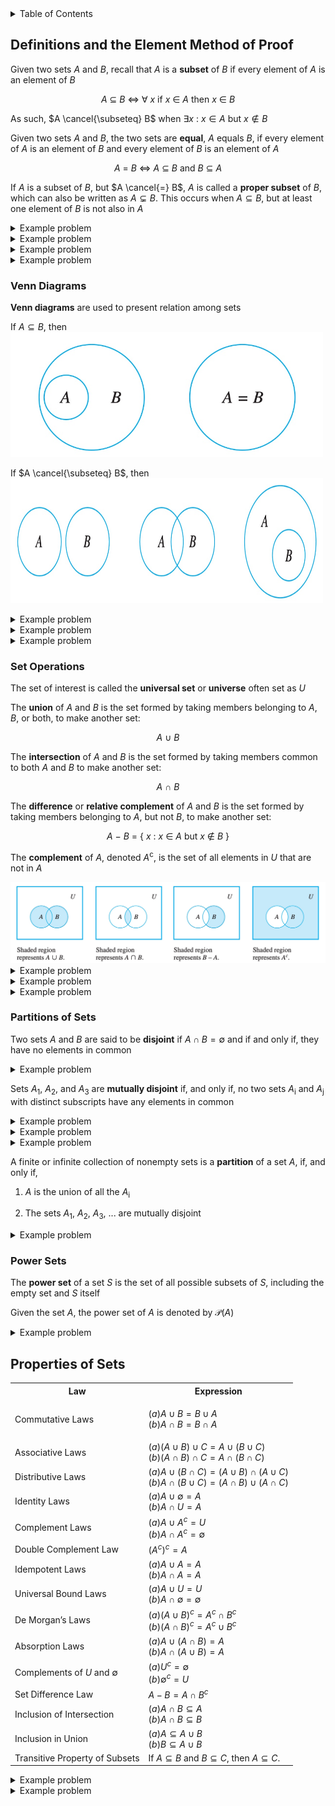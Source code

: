 <details>
<summary>Table of Contents</summary>
<ol>
  <li>
    <a href='#definitions-and-the-element-method-of-proof'>Definitions and the Element Method of Proof</a>
  </li>
  <li>
    <a href='#properties-of-sets'>Properties of Sets</a>
  </li>
</ol>
</details>

## Definitions and the Element Method of Proof
Given two sets $A$ and $B$, recall that $A$ is a <strong>subset</strong> of $B$ if every element of $A$ is an element of $B$

<div align="center">

$A$ $\subseteq$ $B$ $\iff$ $\forall$ $x$ if $x$ $\in$ $A$ then $x$ $\in$ $B$
</div>

As such, $A \cancel{\subseteq} B$ when $\exists x$ : $x \in A$ but $x \notin B$

Given two sets $A$ and $B$, the two sets are <strong>equal</strong>, $A$ equals $B$, if every element of $A$ is an element of $B$ and every element of $B$ is an element of $A$

<div align="center">

$A$ $=$ $B$ $\iff$ $A$ $\subseteq$ $B$ and $B$ $\subseteq$ $A$
</div>

If $A$ is a subset of $B$, but $A \cancel{=} B$, $A$ is called a <strong>proper subset</strong> of $B$, which can also be written as $A \subsetneq B$. This occurs when $A \subseteq B$, but at least one element of $B$ is not also in $A$

<details>
    <summary>Example problem</summary>

Let the universal set be $\mathbb{R}$, the set of all real numbers, and let $A =$ { $x \in \mathbb{R} | -3 \leq x \leq 0$ } $, B =$ { $x \in \mathbb{R} | -1 < x < 2$ } , and $C =$ { $x \in \mathbb{R} | 6 < x \leq 8$ }. Find each of the following:

<ol type="a">
  <li>

  $A \cup B$</li>
  <li>

  $A \cap B$</li>
  <li>

  $A$<sup>c</sup></li>
  <li>

  $A \cup C$</li>
  <li>

  $A \cap C$</li>
  <li>

  $B$<sup>c</sup></li>
  <li>

  $A$<sup>c</sup> $\cap B$<sup>c</sup></li>
  <li>

  $A$<sup>c</sup> $\cup B$<sup>c</sup></li>
  <li>

  $(A \cap B)$<sup>c</sup></li>
  <li>

  $(A \cup B)$<sup>c</sup></li>
</ol>
<ul>  
  <details>
    <summary>Solution</summary>

<ol type="a">
  <li>

  $A \cup B$ = { $x \in \mathbb{R} | -3 \leq x < 2$ }</li>
  <li>

  $A \cap B$ = { $x \in \mathbb{R} | -1 < x \leq 0$ }</li>
  <li>

  $A$<sup>c</sup> = { $x \in \mathbb{R} | x < 3$ or $x > 0$ }</li>
  <li>

  $A \cup C$ = { $x \in \mathbb{R} | -3 \leq x \leq 0$ or $6 < x \leq 8$ }</li>
  <li>

  $A \cap C$ = $\emptyset$</li>
  <li>

  $B$<sup>c</sup> = { $x \in \mathbb{R} | x \geq 2$ or $x \leq -1$ }</li>
  <li>

  $A$<sup>c</sup> $\cap B$<sup>c</sup> = { $x \in \mathbb{R} | x < -3$ or $x \geq 2$ }</li>
  <li>

  $A$<sup>c</sup> $\cup B$<sup>c</sup> = { $x \in \mathbb{R} | -1 \geq x$ or $x > 0$ }</li>
  <li>

  $(A \cap B)$<sup>c</sup> { $x \in \mathbb{R} | x \leq 1$ or $x > 0$ }</li>
  <li>

  $(A \cup B)$<sup>c</sup> { $x \in \mathbb{R} | -3 > x$ or $x \geq 2$ }</li>
</ol>
</details>
</ul>  
</details>

<details>
    <summary>Example problem</summary>

Let $S$ be the set of all strings of 0's and 1's of length 4, and let $A$ and $B$ be the following subsets of $S$

<div align="center">

$A = $ {$ 1000, 1101, 0101, 1100 $ }$ and $B = $ b{$ 0110, 1001, 1100, 0011 $ }
</div> 

Find each of the following:

<ol type="a">
  <li>

  $A \cap B$</li>
  <li>

  $A \cup B$</li>
  <li>

  $A - B$</li>
  <li>

  $B - A$</li>
</ol>
<ul>  
  <details>
    <summary>Solution</summary>

<ol type="a">
  <li>

  $A \cap B =$ {$ 1100 $ }</li>
  <li>

  $A \cup B =$ {$ 1000, 1101, 0101, 1100, 0110, 1001, 0011 $}</li>
  <li>

  $A - B =$ {$ 1000 1101, 0101 $}</li>
  <li>

  $B - A =$ { $0110, 1001, 0011$ }</li>
</ol>
</details>
</ul>  
</details>

<details>
    <summary>Example problem</summary>

Let $A =$ {a, b, c}, $B =$ {b, c, d}, $C =$ {b, c, e}

<ol type="a">
  <li>

  Find $A \cup (B \cap C), (A \cup B) \cap C,$ and $(A \cup B) \cap (A \cup C)$</li>
  <li>

  Find $A \cap (B \cup C), (A \cap B) \cup C,$ and $(A \cap B) \cup (A \cap C)$</li>
  <li>

  Find $(A - B) - C$ and $A - (B - C)$</li>
</ol>
<ul>  
  <details>
    <summary>Solution</summary>

<ol type="a">
  <li>

  $A \cup (B \cap C) = A \cup$ { $b, c$ } = { $a, b, c$ }<br />
  $A \cup (B \cap C) =$ { $a, b, c, d$ } $\cap C =$ { $b, c$ }<br />
  $(A \cup B) \cap (A \cup C) =$ { $a, b, c, d$ } $ \cup$ { $a, b, c, e$ } = { $a, b, c$ }</li>
  <li>

  $A \cap (B \cup C) = A \cap$ { $b, c, d, e$ } = { $b, c$ }<br />
  $(A \cap B) \cup C =$ { $b, c$ } $\cup C =$ { $b, c, e$ }<br />
  $(A \cap B) \cup (A \cap C) =$ { $b, c$ } $\cup$ { $b, c$ } = { $b, c$ }</li>
  <li>

  $(A - B) - C =$ { $a$ } - { $b, c, e$ } = { $a$ }<br />
  $A - (B - C) =$ { $a, b, c$ } - { $d$ } = { $a, b, c$ }</li>
</ol>
</details>
</ul>  
</details>

<details>
    <summary>Example problem</summary>

Let $B$<sub>i</sub> = { $x \in \mathbb{R} | 0 \leq x \leq i$ } for each integer $i = 1, 2, 3, 4$

<ol type="a">
  <li>

  Find $B$<sub>1</sub> $\cup B$<sub>2</sub> $\cup B$<sub>3</sub> $\cup B$<sub>4</sub></li>
  <li>

  Find $B$<sub>1</sub> $\cap B$<sub>2</sub> $\cap B$<sub>3</sub> $\cap B$<sub>4</sub></li>
  <li>

  Find $(A - B) - C$ and $A - (B - C)$</li>
</ol>
<ul>  
  <details>
    <summary>Solution</summary>

<ol type="a">
  <li>

  $A \cup (B \cap C) = A \cup$ { $b, c$ } = { $a, b, c$ }<br />
  $A \cup (B \cap C) =$ { $a, b, c, d$ } $\cap C = $ { $b, c$}<br />
  $(A \cup B) \cap (A \cup C) =$ { $a, b, c, d$ } $\cup $ { $a, b, c, e$ } = { $a, b, c$ }</li>
  <li>

  $A \cap (B \cup C) = A \cap$ { $b, c, d, e$ } = { $b, c$ }<br />
  $(A \cap B) \cup C =$ { $b, c$ } $\cup C =$ { $b, c, e$ }<br />
  $(A \cap B) \cup (A \cap C) =$ { $b, c$ } $\cup$ { $b, c$ } = { $b, c$ }</li>
  <li>

  $(A - B) - C =$ { $a$ } - { $b, c, e$ } = { $a$ }<br />
  $A - (B - C) =$ { $a, b, c$ } - { $d$ } = { $a, b, c$ }</li>
</ol>
</details>
</ul>  
</details>

### Venn Diagrams
<strong>Venn diagrams</strong> are used to present relation among sets

If $A \subseteq B$, then
<img width=500px, height=200px, src="Images/Diagrams/Diagram 1.png" alt="Diagram 1">

If $A \cancel{\subseteq} B$, then
<img width=500px, height=200px, src="Images/Diagrams/Diagram 2.png" alt="Diagram 2">

<details>
    <summary>Example problem</summary>

$U =$ {$a, b, c, d, e, f, g, h, i, j$ }<br />
$C =$ {$d, e, g, i$ }<br />
$Y =$ {$b, c, d, g, h, i$ }<br />
$Z =$ {$a, b, e, h, i$ }<br />

where $U$ is the universal set containing $X$, $Y$, and $Z$<br />

Determine the elements of

<div align="center">

$($ $X$ $-$ $($ $Z$ $\land$ $Y$ $)$ $)$<sup>C</sup>
</div>
<ul>  
  <details>
    <summary>Solution</summary>

<img width=500px, height=200px, src="Images/Example Problems/Diagram 3A.png" alt="Diagram 3A">
</details>
</ul>  
</details>

<details>
    <summary>Example problem</summary>

Select two of the following sets that are disjoin:<br />
$A \vee B$<sup>C</sup><br />
$A$<sup>C</sup> $\vee B$<br />
$A \land B$<sup>C</sup><br />
$A$
</div>
<ul>  
  <details>
    <summary>Solution</summary>

<img width=500px, height=200px, src="Images/Example Problems/Diagram 4A.png" alt="Diagram 4A">
</details>
</ul>  
</details>

<details>
    <summary>Example problem</summary>

Use a Venn diagram which regions correspond to the sets $C \land (B \vee A)$ and $B \vee (C \land A)$
</div>
<ul>  
  <details>
    <summary>Solution</summary>

<img width=500px, height=200px, src="Images/Example Problems/Diagram 5A.png" alt="Diagram 5A">
</details>
</ul>  
</details>

### Set Operations
The set of interest is called the <strong>universal set</strong> or <strong>universe</strong> often set as $U$

The <strong>union</strong> of $A$ and $B$ is the set formed by taking members belonging to $A$, $B$, or both, to make another set:

<div align="center">

$A$ $\cup$ $B$
</div>

The <strong>intersection</strong> of $A$ and $B$ is the set formed by taking members common to both $A$ and $B$ to make another set:

<div align="center">

$A$ $\cap$ $B$
</div>

The <strong>difference</strong> or <strong>relative complement</strong> of $A$ and $B$ is the set formed by taking members belonging to $A$, but not $B$, to make another set:

<div align="center">

$A$ $-$ $B$ = { $x$ : $x$ $\in$ $A$ but $x$ $\notin$ $B$ }
</div>

The <strong>complement</strong> of $A$, denoted $A$<sup>c</sup>, is the set of all elements in $U$ that are not in $A$

<img src="Images/Diagrams/Diagram 3.png" alt="Diagram 3">

<details>
    <summary>Example problem</summary>

Let $U =$ { $1, 2, 3, 4, 5, 6, 7$ } be the universal set containing $A = $ { $1, 3, 5, 7$ } and $B =$ { $4, 5, 6, 7$ }. Then find

<ol type="a">
  <li>

  $A \cup B$</li>
  <li>

  $A \cap B$</li>
  <li>

  $A - B$</li>
  <li>

  $B - A$</li>
  <li>

  $A$<sup>c</sup></li>
  <li>

  $B$<sup>c</sup></li>
  <li>

  $(A \cup B)$<sup>c</sup></li>
  <li>

  $(A \cap B)$<sup>c</sup></li>
  <li>

  $A$<sup>c</sup> $\cap B$<sup>c</sup></li>
  <li>

  $A$<sup>c</sup> $\cup B$<sup>c</sup></li>
</ol>
<ul>  
  <details>
    <summary>Solution</summary>

<img src="Images/Example Problems/Problem 1A.png" alt="Problem 1A">
</details>
</ul>  
</details>

<details>
    <summary>Example problem</summary>

Let $A =$ { $1, 3, 5, 7, 9$ }, $B =$ {$3, 6, 9$ }, and $C =$ { $2, 4, 6, 8$ }. Find each of the following

<ol type="a">
  <li>

  $A \cup B$</li>
  <li>

  $A \cap B$</li>
  <li>

  $A \cup C$</li>
  <li>

  $A \cap C$</li>
  <li>

  $A - B$</li>
  <li>

  $B - A$</li>
  <li>

  $B \cup C$</li>
  <li>

  $B \cap C$</li>
</ol>
<ul>  
  <details>
    <summary>Solution</summary>

<img src="Images/Example Problems/Problem 2A.png" alt="Problem 2A">
</details>
</ul>  
</details>

<details>
    <summary>Example problem</summary>

Select all statements below which are generally true for sets $A$, $B$, and $C$:<br />
<ul>
  <li>
  
  If $A \subset B$ and $B \land C = \empty$ then $C \land A = \empty$</li>
  <li>

  $(C \vee A)$<sup>C</sup> $- B = (A \vee B \vee C)<sup>C</sup></li>
  <li>

  If $A$<sup>C</sup> $\subset B$<sup>C</sup> then $B \subset A$</li>
  <li>  

  <li>

  $A - C = (A - B) \vee (B - C)$</li>
<ul>  
  <details>
    <summary>Solution</summary>

<img src="Images/Example Problems/Problem 6A.png" alt="Problem 6A">
</details>
</ul>  
</details>

### Partitions of Sets
Two sets $A$ and $B$ are said to be <strong>disjoint</strong> if $A \cap B = \emptyset$ and if and only if, they have no elements in common

<details>
    <summary>Example problem</summary>

Express the complement of (-3, 9) $\land$ [-5, 4]
<ul>  
  <details>
    <summary>Solution</summary>

<img src="Images/Example Problems/Problem 7A.png" alt="Problem 7A">
</details>
</ul>  
</details>

Sets $A$<sub>1</sub>, $A$<sub>2</sub>, and $A$<sub>3</sub> are <strong>mutually disjoint</strong> if, and only if, no two sets $A$<sub>i</sub> and $A$<sub>j</sub> with distinct subscripts have any elements in common

<details>
    <summary>Example problem</summary>

Let $B$<sub>i</sub> = { $x \in \mathbb{R} | 0 \leq x \leq i$ } for each integer $i = 1, 2, 3, 4$

<ol type="a">
  <li>

  Find $B$<sub>1</sub> $ \cup B$<sub>2</sub> $ \cup B$<sub>3</sub> $\cup B$<sub>4</sub></li>
  <li>

  Find $B$<sub>1</sub> $\cap B$<sub>2</sub> $\cap B$<sub>3</sub> $\cap B$<sub>4</sub></li>
</ol>
<ul>  
  <details>
    <summary>Solution</summary>

<ol type="a">
  <li>

  $B$<sub>1</sub> $ \cup B$<sub>2</sub> $ \cup B$<sub>3</sub> $\cup B$<sub>4</sub> $ = [0, 4]$</li>
  <li>

  $B$<sub>1</sub> $\cap B$<sub>2</sub> $\cap B$<sub>3</sub> $\cap B$<sub>4</sub> $ = [0, 1]$</li>
</ol>
None of the sets are disjoint because each set contains the real numbers ranging from [0, 1]
</details>
</ul>  
</details>

<details>
    <summary>Example problem</summary>

Let $V$<sub>i</sub> = { $x \in \mathbb{R} | -1 / i \leq x \leq 1/i$ } = [ $-1/i, 1/i$ ] for each positive integer $i$. Find each of the following:

<ol type="a">
  <li>

  $\bigcup_{i=1}^{4} V_i =$</li>
  <li>

  $\bigcap_{i=1}^{4} V_i =$</li>
  <li>

  Are $V$<sub>1</sub>, $V$<sub>2</sub>, $V$<sub>3</sub>, ... mutually disjoint?</li>
  <li>

  $\bigcup_{i=1}^{n} V_i = \\$</li>
  <li>

  $\bigcap_{i=1}^{n} V_i = \\$</li>
  <li>

  $\bigcup_{i=1}^{\infty} V_i = \\$</li>
  <li>

  $\bigcap_{i=1}^{\infty} V_i =$</li>
</ol>
<ul>  
  <details>
    <summary>Solution</summary>

<ol type="a">
  <li>

  $\bigcup_{i=1}^{4} V_i = [-1, 1]$</li>
  <li>

  $\bigcap_{i=1}^{4} V_i = [-1/4, 1/4]$</li>
  <li>The sets are not mutually disjoint because no two of the sets are disjoint</li>
  <li>

  $\bigcup_{i=1}^{n} V_i = [-1, 1]$</li>
  <li>

  $\bigcap_{i=1}^{n} V_i = [-1/n, 1/n]$</li>
  <li>

  $\bigcup_{i=1}^{\infty} V_i = [-1, 1]$</li>
  <li>

  $\bigcap_{i=1}^{\infty} V_i = (0)$</li>
</ol>
</details>
</ul>  
</details>

<details>
    <summary>Example problem</summary>

Let $V$<sub>i</sub> = { $x \in \mathbb{R} | 1 \leq x \leq 1 + 1/i$ } = [ $1, 1 + 1/i$ ] for each positive integer $i$. Find each of the following:

<ol type="a">
  <li>

  $\bigcup_{i=1}^{7} R_i =$</li>
  <li>

  $\bigcap_{i=1}^{4} R_i =$</li>
  <li>

  Are $R$<sub>1</sub>, $R$<sub>2</sub>, $R$<sub>3</sub>, ... mutually disjoint?</li>
  <li>

  $\bigcup_{i=1}^{n} R_i = \\$</li>
  <li>

  $\bigcap_{i=1}^{n} R_i = \\$</li>
  <li>

  $\bigcup_{i=1}^{\infty} R_i = \\$</li>
  <li>

  $\bigcap_{i=1}^{\infty} R_i =$</li>
</ol>
<ul>  
  <details>
    <summary>Solution</summary>

<ol type="a">
  <li>

  $\bigcup_{i=1}^{4} V_i = [-1, 1] = [1, 2]$</li>
  <li>

  $\bigcap_{i=1}^{4} V_i = [-1/4, 1/4] = [1, 8/7]$</li>
  <li>The sets are not mutually disjoint because no two of the sets are disjoint</li>
  <li>

  $\bigcup_{i=1}^{n} V_i = [1, 2]$</li>
  <li>

  $\bigcap_{i=1}^{n} V_i = [1, 1 + 1/n]$</li>
  <li>

  $\bigcup_{i=1}^{\infty} V_i = [-1, 2]$</li>
  <li>

  $\bigcap_{i=1}^{\infty} V_i = [1, 1]$</li>
</ol>
</details>
</ul>  
</details>

A finite or infinite collection of nonempty sets is a <strong>partition</strong> of a set $A$, if, and only if,
<ol>
  <li>

  $A$ is the union of all the $A$<sub>i</sub></li>
  <li>
  
  The sets $A$<sub>1</sub>, $A$<sub>2</sub>, $A$<sub>3</sub>, ... are mutually disjoint</li>
</ol>  

<details>
    <summary>Example problem</summary>
<ol type="a">
  <li>

  Is {{ $a, d, e$ }, { $b, c$ }, { $d, f$ }} a partition of { $a, b, c, d, e, f$ }</li>
  <li>

  Is {{ $w, x, v$ }, { $u y q$ }, { $p, z$ }} a partition of { $p, q, u, v, w, x, y, z$ }</li>
  <li>

  Is {{ $5, 4$ }, { $7, 2$ }, { $1, 3, 4$ }, { $6, 8$ }} a partition of {{ $1, 2, 3, 4, 5, 6, 7, 8$ }}</li>
  <li>
  
  Is {{ $3, 7, 8$ }, { $2, 9$ }, { $1, 4, 5$ }} a partition of { $1, 2, 3, 4, 5, 6, 7, 8, 9$ }</li>
  <li>

  is {{ $1, 5$ }, { $4, 7$ }, { $2, 8, 6, 3$ }} a partition of { $1, 2, 3, 4, 5, 6, 7, 8$ }</li>
  <li>

  $\bigcup_{i=1}^{\infty} R_i = \\$</li>
  <li>

  $\bigcap_{i=1}^{\infty} R_i =$</li>
</ol>
<ul>  
  <details>
    <summary>Solution</summary>

<ol type="a">
  <li>It is not a partition because the sets are not mutually disjoint</li>
  <li>Yes it is partition</li>
  <li>The sets are not mutually disjoint because no two of the sets are disjoint</li>
  <li>It is not a partition because the sets are not mutually disjoint</li>
  <li>It is not a partition because the element 6 is not a member of any of the other sets</li>
  <li>Yes</li>
</ol>
</details>
</ul>  
</details>

### Power Sets
The <strong>power set</strong> of a set $S$ is the set of all possible subsets of $S$, including the empty set and $S$ itself

Given the set $A$, the power set of $A$ is denoted by $\mathcal{P}(A)$

<details>
    <summary>Example problem</summary>

Let $X = $ { $a, b, c$ }. Define a relation $J$ on $\mathcal{P}(X)$ as follows:<br /><br />
For all sets $A$ and $B$ in $\mathcal{P}(X)$,<br />$A J B \iff A \cap B \cancel{=} \emptyset$

<ol type="a">
  <li>
  
  Is { $a$ } $J$ { $c$ }</li>
  <li>
  
  Is { $a, b$ } $J$ { $b, c$ }</li>
  <li>
  
  Is { $a, b$ } $J$ { $a, b, c$ }</li>
</ol>  
<ul>  
  <details>
    <summary>Solution</summary>

<ol type="a">
  <li>No</li>
  <li>Yes</li>
  <li>Yes</li> 
</ol>
</details>
</ul>  
</details>

## Properties of Sets
<body>
    <table>
        <tr>
            <th>Law</th>
            <th>Expression</th>
        </tr>
        <tr>
            <td>Commutative Laws</td>
            <td>

$(a) A \cup B = B \cup A$<br />
$(b) A \cap B = B \cap A$
            </td>
        </tr>
        <tr>
            <td>Associative Laws</td>
            <td>
                $(a) (A \cup B) \cup C = A \cup (B \cup C)$ <br>
                $(b) (A \cap B) \cap C = A \cap (B \cap C)$
            </td>
        </tr>
        <tr>
            <td>Distributive Laws</td>
            <td>
                $(a) A \cup (B \cap C) = (A \cup B) \cap (A \cup C)$<br>
                $(b) A \cap (B \cup C) = (A \cap B) \cup (A \cap C)$
            </td>
        </tr>
        <tr>
            <td>Identity Laws</td>
            <td>
                $(a) A \cup \emptyset = A$<br>
                $(b) A \cap U = A$
            </td>
        </tr>
        <tr>
            <td>Complement Laws</td>
            <td>
                $(a) A \cup A^c = U$<br>
                $(b) A \cap A^c = \emptyset$
            </td>
        </tr>
        <tr>
            <td>Double Complement Law</td>
            <td>$(A^c)^c = A$</td>
        </tr>
        <tr>
            <td>Idempotent Laws</td>
            <td>
                $(a) A \cup A = A$<br>
                $(b) A \cap A = A$
            </td>
        </tr>
        <tr>
            <td>Universal Bound Laws</td>
            <td>
                $(a) A \cup U = U$<br>
                $(b) A \cap \emptyset = \emptyset$
            </td>
        </tr>
        <tr>
            <td>De Morgan’s Laws</td>
            <td>
                $(a) (A \cup B)^c = A^c \cap B^c$ <br>
                $(b) (A \cap B)^c = A^c \cup B^c$
            </td>
        </tr>
        <tr>
            <td>Absorption Laws</td>
            <td>
                $(a) A \cup (A \cap B) = A$<br>
                $(b) A \cap (A \cup B) = A$
            </td>
        </tr>
        <tr>
            <td>Complements of $U$ and $\emptyset$</td>
            <td>
                $(a) U^c = \emptyset$<br>
                $(b) \emptyset^c = U$
            </td>
        </tr>
        <tr>
            <td>Set Difference Law</td>
            <td>$A - B = A \cap B^c$</td>
        </tr>
        <tr>
            <td>Inclusion of Intersection</td>
            <td>
                $(a) A \cap B \subseteq A$<br>
                $(b) A \cap B \subseteq B$
            </td>
        </tr>
        <tr>
            <td>Inclusion in Union</td>
            <td>
                $(a) A \subseteq A \cup B$<br>
                $(b) B \subseteq A \cup B$
            </td>
        </tr>
        <tr>
            <td>Transitive Property of Subsets</td>
            <td>If $A \subseteq B$ and $B \subseteq C$, then $A \subseteq C$.</td>
        </tr>
    </table>
</body>

<details>
    <summary>Example problem</summary>

Prove that $(A - B) \cap (C - B) \subseteq (A \cap C) - B$
<ul>  
  <details>
    <summary>Solution</summary>

$x \in A - B$ and $x \in C - B \quad$ By definition of intersection<br />
$(A \cap B^c) \cap (C \cap B^c) \quad$ By Set Difference Law<br />
Thus, $x \in A \cap C$ and $x \notin B$ by 
</details>
</ul>  
</details>

<details>
    <summary>Example problem</summary>

Prove that $(A \cap C) - B \subseteq (A - B) \cap (C - B)$
<ul>  
  <details>
    <summary>Solution</summary>

$x \in A \cap C$ and $x \notin B$ By definition of set difference<br />
Thus, bu definition of intersection, $x \in A$ and $x \in C$, and, in addition, $x \notin B$<br />
Hence, both $x \in A$ and $x \in B$ and also $x \in C$ and $x \notin B$<br />
So by definition of set difference, $x \in A - B$ and $x \in C - B$<br />
By definition of intersection, $x \in (A - B) \cap (C - B) \quad$<br />
Hence, $(A \cap C) - B \subseteq (A - B) \cap (C - B) \quad$ by definition of subset</details>
</ul>  
</details>

